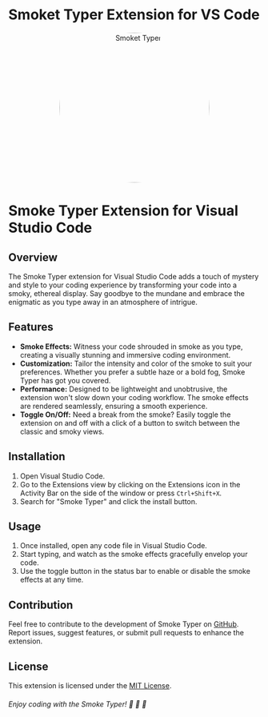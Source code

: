 # Smoket Typer Extension for VS Code

<div align="center">
  <img src="https://imagizer.imageshack.com/img923/4696/vTkMdi.jpg" alt="Smoket Typer" width="300" style="border-radius: 50%;"></div>

<div> </div>

# Smoke Typer Extension for Visual Studio Code

## Overview

The Smoke Typer extension for Visual Studio Code adds a touch of mystery and style to your coding experience by transforming your code into a smoky, ethereal display. Say goodbye to the mundane and embrace the enigmatic as you type away in an atmosphere of intrigue.

## Features

- **Smoke Effects:** Witness your code shrouded in smoke as you type, creating a visually stunning and immersive coding environment.
- **Customization:** Tailor the intensity and color of the smoke to suit your preferences. Whether you prefer a subtle haze or a bold fog, Smoke Typer has got you covered.
- **Performance:** Designed to be lightweight and unobtrusive, the extension won't slow down your coding workflow. The smoke effects are rendered seamlessly, ensuring a smooth experience.
- **Toggle On/Off:** Need a break from the smoke? Easily toggle the extension on and off with a click of a button to switch between the classic and smoky views.

## Installation

1. Open Visual Studio Code.
2. Go to the Extensions view by clicking on the Extensions icon in the Activity Bar on the side of the window or press `Ctrl+Shift+X`.
3. Search for "Smoke Typer" and click the install button.

## Usage

1. Once installed, open any code file in Visual Studio Code.
2. Start typing, and watch as the smoke effects gracefully envelop your code.
3. Use the toggle button in the status bar to enable or disable the smoke effects at any time.

## Contribution

Feel free to contribute to the development of Smoke Typer on [GitHub](https://github.com/HENILCODE/smoke-typer). Report issues, suggest features, or submit pull requests to enhance the extension.

## License

This extension is licensed under the [MIT License](LICENSE.md).

###### Enjoy coding with the Smoke Typer!  💨 💨 💨
